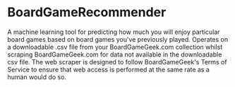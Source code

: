 # BoardGameRecommender
A machine learning tool for predicting how much you will enjoy particular board games based on board games you've previously played. Operates on a downloadable .csv file from your BoardGameGeek.com collection whilst scraping BoardGameGeek.com for data not available in the downloadable csv file.
The web scraper is designed to follow BoardGameGeek's Terms of Service to ensure that web access is performed at the same rate as a human would do so.
